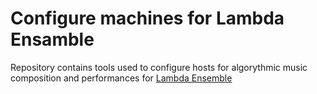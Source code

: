 # Configure machines for Lambda Ensamble

Repository contains tools used to configure hosts for algorythmic music composition and performances for [Lambda Ensemble](lambdaensemble.com.pl)
